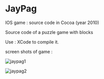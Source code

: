 # JayPag
IOS game : source code in Cocoa (year 2010)

Source code of a puzzle game with blocks

Use : XCode to compile it.

screen shots of game :

![jaypag1](https://user-images.githubusercontent.com/31183408/34079640-e788c706-e331-11e7-9b29-e3559b2f198b.jpg)

![jaypag2](https://user-images.githubusercontent.com/31183408/34079645-ef3c23b2-e331-11e7-8c7d-7a6bee6ad688.jpg)
